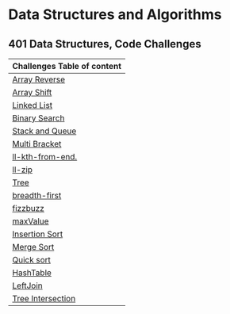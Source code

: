 # Data Structures and Algorithms

## 401 Data Structures, Code Challenges

| Challenges Table of content                             |
| :------------------------------------------------------ |
| [Array Reverse](/challenges/ArrayReverse.md)            |
| [Array Shift](/challenges/arrayshift.md)                |
| [Linked List](/Data-Structures/Readme.md)               |
| [Binary Search](/challenges/BinarySearch.md)            |
| [Stack and Queue](/stackandqueues/StacksandQueues.md)   |
| [Multi Bracket](/challenges/MultiBracket.md)            |
| [ll-kth-from-end.](</Data-Structures/kthFromEnd(k).md>) |
| [ll-zip](/Data-Structures/ll-zip.md)                    |
| [Tree](/tree/readme.md)                                 |
| [breadth-first](/tree/breadth-first.md)                 |
| [fizzbuzz](/tree/fizzbuzz.md)                           |
| [maxValue](/tree/maxvalue.md)                           |
| [Insertion Sort](/insertion/readme.md)                  |
| [Merge Sort](/mergesort/readme.md)                      |
| [Quick sort](/quicksort/readme.md)                      |
| [HashTable](/hashtable/readme.md)                       |
| [LeftJoin](/leftjoin/readme.md)                         |
| [Tree Intersection](/treeintersection/readme.md)                         |
